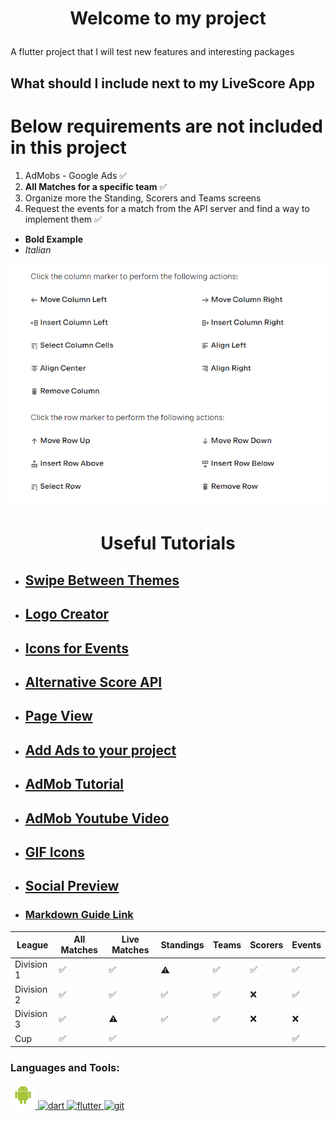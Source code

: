 # <p style="text-align: center;"> Welcome to my project</p>

A flutter project that I will test new features and interesting packages

## What should I include next to my LiveScore App

# Below requirements are not included in this project

1. AdMobs - Google Ads :white_check_mark:
2. **All Matches for a specific team** :white_check_mark:
3. Organize more the Standing, Scorers and Teams screens
4. Request the events for a match from the API server and find a way to implement them :white_check_mark:

- **Bold Example**
- _Italian_

![alt-text](assets/Markdown_Table_Guide.png "Markdown Table Cheat Sheet")

# <p style="text-align: center;">Useful Tutorials</p>

- ## **[Swipe Between Themes](https://www.flutterant.com/switching-themes-in-flutter-apps/)**
- ## **[Logo Creator](https://logomakr.com/app/)**
- ## **[Icons for Events](https://www.flaticon.com/)**
- ## **[Alternative Score API](https://www.thesports.com/coverage)**
- ## **[Page View](https://karthikponnam.medium.com/flutter-pageview-withbottomnavigationbar-fb4c87580f6a)**
- ## **[Add Ads to your project](https://www.youtube.com/watch?v=IYHEG-9gTMU)**
- ## **[AdMob Tutorial](https://resocoder.com/2021/09/04/flutter-admob-monetization-banner-and-interstitial-ads/)**
- ## **[AdMob Youtube Video](https://www.youtube.com/watch?v=4oLBxuBjGfI)**
- ## **[GIF Icons](https://lordicon.com/)**
- ## **[Social Preview](https://socialify.git.ci/)**
- ### **[Markdown Guide Link](https://www.markdownguide.org/extended-syntax/)**

| **League** | **All Matches**    | **Live Matches**   | **Standings**      | **Teams**          | **Scorers**        | **Events**         |
|------------|--------------------|--------------------|--------------------|--------------------|--------------------|--------------------|
| Division 1 | :white_check_mark: | :white_check_mark: | :warning:          | :white_check_mark: | :white_check_mark: | :white_check_mark: |
| Division 2 | :white_check_mark: | :white_check_mark: | :white_check_mark: | :white_check_mark: | :x:                | :white_check_mark: |
| Division 3 | :white_check_mark: | :warning:          | :white_check_mark: | :white_check_mark: | :x:                | :x:                |
| Cup        | :white_check_mark: | :white_check_mark: |                    |                    |                    | :white_check_mark: |

<h3 align="left">Languages and Tools:</h3>
<p align="left"> <a href="https://developer.android.com" target="_blank" rel="noreferrer"> <img src="https://raw.githubusercontent.com/devicons/devicon/master/icons/android/android-original-wordmark.svg" alt="android" width="40" height="40"/> </a>
<a href="https://dart.dev" target="_blank" rel="noreferrer"> <img src="https://www.vectorlogo.zone/logos/dartlang/dartlang-icon.svg" alt="dart" width="40" height="40"/> </a>
<a href="https://flutter.dev" target="_blank" rel="noreferrer"> <img src="https://www.vectorlogo.zone/logos/flutterio/flutterio-icon.svg" alt="flutter" width="40" height="40"/> </a>
<a href="https://git-scm.com/" target="_blank" rel="noreferrer"> <img src="https://www.vectorlogo.zone/logos/git-scm/git-scm-icon.svg" alt="git" width="40" height="40"/> </a></p>